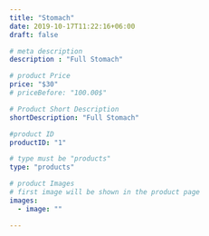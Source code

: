 ```yaml
---
title: "Stomach"
date: 2019-10-17T11:22:16+06:00
draft: false

# meta description
description : "Full Stomach"

# product Price
price: "$30"
# priceBefore: "100.00$"

# Product Short Description
shortDescription: "Full Stomach"

#product ID
productID: "1"

# type must be "products"
type: "products"

# product Images
# first image will be shown in the product page
images:
  - image: ""

---
```



